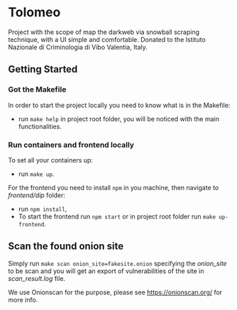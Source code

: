 # Tolomeo

Project with the scope of map the darkweb via snowball scraping technique, with a UI simple and comfortable. Donated to the Istituto Nazionale di Criminologia di Vibo Valentia, Italy.

## Getting Started

### Got the Makefile
In order to start the project locally you need to know what is in the Makefile:
- run `make help` in project root folder, you will be noticed with the main functionalities.

### Run containers and frontend locally
To set all your containers up:
- run `make up`.

For the frontend you need to install `npm` in you machine, then navigate to *frontend/dip* folder:
- run `npm install`,
- To start the frontend run `npm start` or in project root folder run `make up-frontend`.

## Scan the found onion site
Simply run `make scan onion_site=fakesite.onion` specifying the *onion_site* to be scan and you will get an export of vulnerabilities of the site in *scan_result.log* file.

We use Onionscan for the purpose, please see https://onionscan.org/ for more info.
